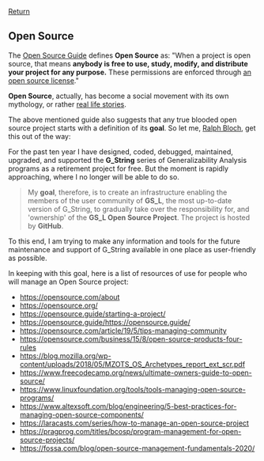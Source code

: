 [Return](../../../)
## Open Source ##
The [Open Source Guide](https://opensource.guide/starting-a-project/) defines **Open Source** as: "When a project is open source, that means **anybody is free to use, study, modify, and distribute your project for any purpose.** These permissions are enforced through [an open source license](https://opensource.org/licenses)."

**Open Source**, actually, has become a social movement with its own mythology, or rather [real life stories](https://www.opensourcestories.org/).

The above mentioned guide also suggests that any true blooded open source project starts with a definition of its **goal**. So let me, [Ralph Bloch](https://papaworx.com), get this out of the way:

For the past ten year I have designed, coded, debugged, maintained, upgraded, and supported the **G_String** series of Generalizability Analysis programs as a retirement project for free. But the moment is rapidly approaching, where I no longer will be able to do so.

> My **goal**, therefore, is to create an infrastructure enabling the members of the user community of **GS_L**, the most up-to-date version of G_String, to gradually take over the responsibility for, and 'ownership' of the **GS_L Open Source Project**. The project is hosted by **GitHub**.

To this end, I am trying to make any information and tools for the future maintenance and support of G_String available in one place as user-friendly as possible.

In keeping with this goal, here is a list of resources of use for people who will manage an Open Source project:
- https://opensource.com/about
- https://opensource.org/
- https://opensource.guide/starting-a-project/
- https://opensource.guide/https://opensource.guide/
- https://opensource.com/article/19/5/tips-managing-community
- https://opensource.com/business/15/8/open-source-products-four-rules
- https://blog.mozilla.org/wp-content/uploads/2018/05/MZOTS_OS_Archetypes_report_ext_scr.pdf
- https://www.freecodecamp.org/news/ultimate-owners-guide-to-open-source/
- https://www.linuxfoundation.org/tools/tools-managing-open-source-programs/
- https://www.altexsoft.com/blog/engineering/5-best-practices-for-managing-open-source-components/
- https://laracasts.com/series/how-to-manage-an-open-source-project
- https://pragprog.com/titles/bcosp/program-management-for-open-source-projects/
- https://fossa.com/blog/open-source-management-fundamentals-2020/




